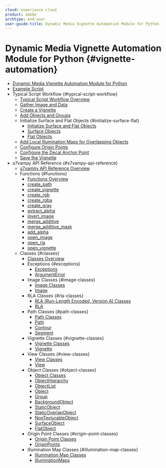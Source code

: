 ```yaml
---
cloud: experience-cloud
product: adobe
archtype: end-user
user-guide-title: Dynamic Media Vignette Automation Module for Python
---
```


# Dynamic Media Vignette Automation Module for Python {#vignette-automation}

+ [Dynamic Media Vignette Automation Module for Python](c-vampyhome.md)
+ [Example Script](c-example-script.md)
+ Typical Script Workflow {#typical-script-workflow}
   + [Typical Script Workflow Overview](c-typical-script-workflow/c-typical-script-workflow.md)
   + [Gather Image and Data](c-typical-script-workflow/c-gather-image-and-data.md)
   + [Create a Vignette](c-typical-script-workflow/c-creating-a-vignette.md)
   + [Add Objects and Groups](c-typical-script-workflow/c-add-objects-and-groups.md)
   + Initialize Surface and Flat Objects {#initialize-surface-flat}
      + [Initialize Surface and Flat Objects](c-typical-script-workflow/c-init-surface-and-flat-objects/c-init-surface-and-flat-objects.md)
      + [Surface Objects](c-typical-script-workflow/c-init-surface-and-flat-objects/t-surface-objects.md)
      + [Flat Objects](c-typical-script-workflow/c-init-surface-and-flat-objects/t-flat-objects.md)
   + [Add Local Illumination Maps for Overlapping Objects](c-typical-script-workflow/c-add-local-illumination-maps.md)
   + [Configure Origin Points](c-typical-script-workflow/c-configure-origin-points.md)
   + [Configure the Decal Anchor Point](c-typical-script-workflow/c-configure-decal-anchor-point.md)
   + [Save the Vignette](c-typical-script-workflow/c-save-the-vignette.md)
+ s7vampy API Reference {#s7vampy-api-reference}
   + [s7vampy API Reference Overview](c-s7vampy-api-reference/c-s7vampy-api-reference.md)
   + Functions {#functions}
      + [Functions Overview](c-s7vampy-api-reference/c-functions/c-functions.md)
      + [create_path](c-s7vampy-api-reference/c-functions/r-s7vampy.create-path.md)
      + [create_vignette](c-s7vampy-api-reference/c-functions/r-s7vampy-create-vignette.md)
      + [create_rgb](c-s7vampy-api-reference/c-functions/r-s7vampy.create-rgb.md)
      + [create_rgba](c-s7vampy-api-reference/c-functions/r-s7vampy.create-rgba.md)
      + [create_gray](c-s7vampy-api-reference/c-functions/r-s7vampy.create-gray.md)
      + [extract_alpha](c-s7vampy-api-reference/c-functions/r-s7vampy-extract-alpha.md)
      + [invert_image](c-s7vampy-api-reference/c-functions/r-s7vampy-invert-image.md)
      + [merge_additive](c-s7vampy-api-reference/c-functions/r-s7vampy-merge-additive.md)
      + [merge_additive_mask](c-s7vampy-api-reference/c-functions/r-s7vampy-merge-additive-mask.md)
      + [add_alpha](c-s7vampy-api-reference/c-functions/r-s7vampy-add-alpha.md)
      + [open_image](c-s7vampy-api-reference/c-functions/r-s7vampy.open-image.md)
      + [open_rla](c-s7vampy-api-reference/c-functions/r-s7vampy.open-rla.md)
      + [open_vignette](c-s7vampy-api-reference/c-functions/r-s7vampy-open-vignette.md)
   + Classes {#classes}
      + [Classes Overview](c-s7vampy-api-reference/c-classes/c-classes.md)
      + Exceptions {#exceptions}
         + [Exceptions](c-s7vampy-api-reference/c-classes/c-classes-exceptions/c-classes-exceptions.md)
         + [ArgumentError](c-s7vampy-api-reference/c-classes/c-classes-exceptions/r-exception-s7vampy.error.argumenterror.md)
      + Image Classes {#image-classes}
         + [Image Classes](c-s7vampy-api-reference/c-classes/c-classes-image/c-classes-image.md)
         + [Image](c-s7vampy-api-reference/c-classes/c-classes-image/r-class-s7vampy.image.image.md)
      + RLA Classes {#rla-classes}
         + [RLA (Run-Length Encoded, Version A) Classes](c-s7vampy-api-reference/c-classes/c-rla/c-rla.md)
         + [RLA](c-s7vampy-api-reference/c-classes/c-rla/r-class-s7vampy-rla.md)
      + Path Classes {#path-classes}
         + [Path Classes](c-s7vampy-api-reference/c-classes/c-path/c-path.md)
         + [Path](c-s7vampy-api-reference/c-classes/c-path/r-class-s7vampy-path-path.md)
         + [Contour](c-s7vampy-api-reference/c-classes/c-path/r-class-s7vampy-path-contour.md)
         + [Segment](c-s7vampy-api-reference/c-classes/c-path/r-class-s7vampy-path-segment.md)
      + Vignette Classes {#vignette-classes}
         + [Vignette Classes](c-s7vampy-api-reference/c-classes/c-vignette/c-vignette.md)
         + [Vignette](c-s7vampy-api-reference/c-classes/c-vignette/r-class-s7vampy-vignette-vignette.md)
      + View Classes {#view-classes}
         + [View Classes](c-s7vampy-api-reference/c-classes/c-view/c-view.md)
         + [View](c-s7vampy-api-reference/c-classes/c-view/r-s7vampy-view-view.md)
      + Object Classes {#object-classes}
         + [Object Classes](c-s7vampy-api-reference/c-classes/c-objects/c-objects.md)
         + [ObjectHierarchy](c-s7vampy-api-reference/c-classes/c-objects/r-s7vampy-obj-objecthierarchy.md)
         + [ObjectList](c-s7vampy-api-reference/c-classes/c-objects/r-class-s7vampy-obj-objectlist.md)
         + [Object](c-s7vampy-api-reference/c-classes/c-objects/r-class-s7vampy-obj-object.md)
         + [Group](c-s7vampy-api-reference/c-classes/c-objects/r-class-s7vampy-obj-group.md)
         + [BackgroundObject](c-s7vampy-api-reference/c-classes/c-objects/r-class-s7vampy-obj-backgroundobject.md)
         + [StaticObject](c-s7vampy-api-reference/c-classes/c-objects/r-class-s7vampy-obj-staticobject.md)
         + [StaticOverlapObject](c-s7vampy-api-reference/c-classes/c-objects/r-class-s7vampy-obj-staticoverlapobject.md)
         + [NonTexturableObject](c-s7vampy-api-reference/c-classes/c-objects/r-class-s7vampy-obj-nontexturableobject.md)
         + [SurfaceObject](c-s7vampy-api-reference/c-classes/c-objects/r-class-s7vampy-obj-surfaceobject.md)
         + [FlatObject](c-s7vampy-api-reference/c-classes/c-objects/r-class-s7vampy-obj-flatobject.md)
      + Origin Point Classes {#origin-point-classes}
         + [Origin Point Classes](c-s7vampy-api-reference/c-classes/c-origin-points/c-origin-points.md)
         + [OriginPoints](c-s7vampy-api-reference/c-classes/c-origin-points/r-class-s7vampy-origin-originpoints.md)
      + Illumination Map Classes {#illumination-map-classes}
         + [Illumination Map Classes](c-s7vampy-api-reference/c-classes/c-illumination-maps/c-illumination-maps.md)
         + [IlluminationMaps](c-s7vampy-api-reference/c-classes/c-illumination-maps/r-s7vampy-illum-illuminationmaps.md)
